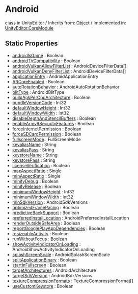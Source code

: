 # Android
class in UnityEditor
 / Inherits from: <a href="https://docs.unity3d.com/6000.0/Documentation/ScriptReference/Object.html">Object</a> / Implemented in: <a href="https://docs.unity3d.com/6000.0/Documentation/ScriptReference/UnityEditor.CoreModule.html">UnityEditor.CoreModule</a>

## Static Properties
- <a href="https://docs.unity3d.com/6000.0/Documentation/ScriptReference/Android-androidIsGame.html">androidIsGame</a> : Boolean
- <a href="https://docs.unity3d.com/6000.0/Documentation/ScriptReference/Android-androidTVCompatibility.html">androidTVCompatibility</a> : Boolean
- <a href="https://docs.unity3d.com/6000.0/Documentation/ScriptReference/Android-androidVulkanAllowFilterList.html">androidVulkanAllowFilterList</a> : AndroidDeviceFilterData[]
- <a href="https://docs.unity3d.com/6000.0/Documentation/ScriptReference/Android-androidVulkanDenyFilterList.html">androidVulkanDenyFilterList</a> : AndroidDeviceFilterData[]
- <a href="https://docs.unity3d.com/6000.0/Documentation/ScriptReference/Android-applicationEntry.html">applicationEntry</a> : AndroidApplicationEntry
- <a href="https://docs.unity3d.com/6000.0/Documentation/ScriptReference/Android-ARCoreEnabled.html">ARCoreEnabled</a> : Boolean
- <a href="https://docs.unity3d.com/6000.0/Documentation/ScriptReference/Android-autoRotationBehavior.html">autoRotationBehavior</a> : AndroidAutoRotationBehavior
- <a href="https://docs.unity3d.com/6000.0/Documentation/ScriptReference/Android-blitType.html">blitType</a> : AndroidBlitType
- <a href="https://docs.unity3d.com/6000.0/Documentation/ScriptReference/Android-buildApkPerCpuArchitecture.html">buildApkPerCpuArchitecture</a> : Boolean
- <a href="https://docs.unity3d.com/6000.0/Documentation/ScriptReference/Android-bundleVersionCode.html">bundleVersionCode</a> : Int32
- <a href="https://docs.unity3d.com/6000.0/Documentation/ScriptReference/Android-defaultWindowHeight.html">defaultWindowHeight</a> : Int32
- <a href="https://docs.unity3d.com/6000.0/Documentation/ScriptReference/Android-defaultWindowWidth.html">defaultWindowWidth</a> : Int32
- <a href="https://docs.unity3d.com/6000.0/Documentation/ScriptReference/Android-disableDepthAndStencilBuffers.html">disableDepthAndStencilBuffers</a> : Boolean
- <a href="https://docs.unity3d.com/6000.0/Documentation/ScriptReference/Android-enableArmv9SecurityFeatures.html">enableArmv9SecurityFeatures</a> : Boolean
- <a href="https://docs.unity3d.com/6000.0/Documentation/ScriptReference/Android-forceInternetPermission.html">forceInternetPermission</a> : Boolean
- <a href="https://docs.unity3d.com/6000.0/Documentation/ScriptReference/Android-forceSDCardPermission.html">forceSDCardPermission</a> : Boolean
- <a href="https://docs.unity3d.com/6000.0/Documentation/ScriptReference/Android-fullscreenMode.html">fullscreenMode</a> : FullScreenMode
- <a href="https://docs.unity3d.com/6000.0/Documentation/ScriptReference/Android-keyaliasName.html">keyaliasName</a> : String
- <a href="https://docs.unity3d.com/6000.0/Documentation/ScriptReference/Android-keyaliasPass.html">keyaliasPass</a> : String
- <a href="https://docs.unity3d.com/6000.0/Documentation/ScriptReference/Android-keystoreName.html">keystoreName</a> : String
- <a href="https://docs.unity3d.com/6000.0/Documentation/ScriptReference/Android-keystorePass.html">keystorePass</a> : String
- <a href="https://docs.unity3d.com/6000.0/Documentation/ScriptReference/Android-licenseVerification.html">licenseVerification</a> : Boolean
- <a href="https://docs.unity3d.com/6000.0/Documentation/ScriptReference/Android-maxAspectRatio.html">maxAspectRatio</a> : Single
- <a href="https://docs.unity3d.com/6000.0/Documentation/ScriptReference/Android-minAspectRatio.html">minAspectRatio</a> : Single
- <a href="https://docs.unity3d.com/6000.0/Documentation/ScriptReference/Android-minifyDebug.html">minifyDebug</a> : Boolean
- <a href="https://docs.unity3d.com/6000.0/Documentation/ScriptReference/Android-minifyRelease.html">minifyRelease</a> : Boolean
- <a href="https://docs.unity3d.com/6000.0/Documentation/ScriptReference/Android-minimumWindowHeight.html">minimumWindowHeight</a> : Int32
- <a href="https://docs.unity3d.com/6000.0/Documentation/ScriptReference/Android-minimumWindowWidth.html">minimumWindowWidth</a> : Int32
- <a href="https://docs.unity3d.com/6000.0/Documentation/ScriptReference/Android-minSdkVersion.html">minSdkVersion</a> : AndroidSdkVersions
- <a href="https://docs.unity3d.com/6000.0/Documentation/ScriptReference/Android-optimizedFramePacing.html">optimizedFramePacing</a> : Boolean
- <a href="https://docs.unity3d.com/6000.0/Documentation/ScriptReference/Android-predictiveBackSupport.html">predictiveBackSupport</a> : Boolean
- <a href="https://docs.unity3d.com/6000.0/Documentation/ScriptReference/Android-preferredInstallLocation.html">preferredInstallLocation</a> : AndroidPreferredInstallLocation
- <a href="https://docs.unity3d.com/6000.0/Documentation/ScriptReference/Android-renderOutsideSafeArea.html">renderOutsideSafeArea</a> : Boolean
- <a href="https://docs.unity3d.com/6000.0/Documentation/ScriptReference/Android-reportGooglePlayAppDependencies.html">reportGooglePlayAppDependencies</a> : Boolean
- <a href="https://docs.unity3d.com/6000.0/Documentation/ScriptReference/Android-resizeableActivity.html">resizeableActivity</a> : Boolean
- <a href="https://docs.unity3d.com/6000.0/Documentation/ScriptReference/Android-runWithoutFocus.html">runWithoutFocus</a> : Boolean
- <a href="https://docs.unity3d.com/6000.0/Documentation/ScriptReference/Android-showActivityIndicatorOnLoading.html">showActivityIndicatorOnLoading</a> : AndroidShowActivityIndicatorOnLoading
- <a href="https://docs.unity3d.com/6000.0/Documentation/ScriptReference/Android-splashScreenScale.html">splashScreenScale</a> : AndroidSplashScreenScale
- <a href="https://docs.unity3d.com/6000.0/Documentation/ScriptReference/Android-splitApplicationBinary.html">splitApplicationBinary</a> : Boolean
- <a href="https://docs.unity3d.com/6000.0/Documentation/ScriptReference/Android-startInFullscreen.html">startInFullscreen</a> : Boolean
- <a href="https://docs.unity3d.com/6000.0/Documentation/ScriptReference/Android-targetArchitectures.html">targetArchitectures</a> : AndroidArchitecture
- <a href="https://docs.unity3d.com/6000.0/Documentation/ScriptReference/Android-targetSdkVersion.html">targetSdkVersion</a> : AndroidSdkVersions
- <a href="https://docs.unity3d.com/6000.0/Documentation/ScriptReference/Android-textureCompressionFormats.html">textureCompressionFormats</a> : TextureCompressionFormat[]
- <a href="https://docs.unity3d.com/6000.0/Documentation/ScriptReference/Android-useCustomKeystore.html">useCustomKeystore</a> : Boolean
